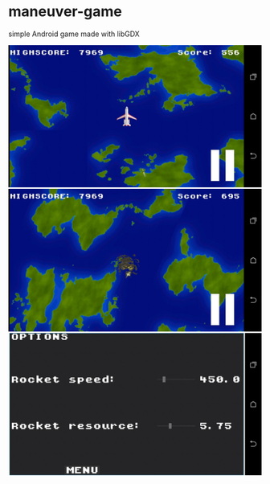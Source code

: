 # maneuver-game
simple Android game made with libGDX

![Screenshot1](/screenshot/1.jpg?raw=true)
![Screenshot1](/screenshot/2.jpg?raw=true)
![Screenshot1](/screenshot/3.jpg?raw=true)
